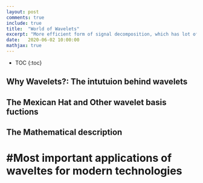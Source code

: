 ```yaml
---
layout: post
comments: true
include: true
title:  "World of Wavelets"
excerpt: "More efficient form of signal decomposition, which has lot of importance"
date:   2020-06-02 10:00:00
mathjax: true
---
```


* TOC
{:toc}

## Why Wavelets?: The intutuion behind wavelets



## The Mexican Hat and Other wavelet basis fuctions



## The Mathematical description



# #Most important applications of waveltes for modern technologies







